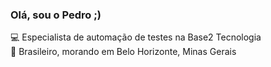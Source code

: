 <h3> Olá, sou o Pedro ;) </h3>



💻 Especialista de automação de testes na Base2 Tecnologia <br>
🏡 Brasileiro, morando em Belo Horizonte, Minas Gerais


